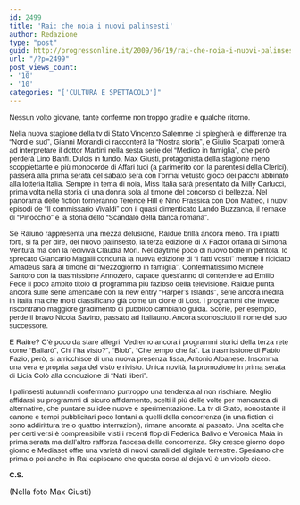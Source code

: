 ```yaml
---
id: 2499
title: 'Rai: che noia i nuovi palinsesti'
author: Redazione
type: "post"
guid: http://progressonline.it/2009/06/19/rai-che-noia-i-nuovi-palinsesti/
url: "/?p=2499"
post_views_count:
- '10'
- '10'
categories: "['CULTURA E SPETTACOLO']"
---
```


<font face="Tahoma, sans-serif"><font size="2">Nessun volto giovane, tante conferme non troppo gradite e qualche ritorno. </font></font>

<font face="Tahoma, sans-serif"><font size="2">Nella nuova stagione della tv di Stato Vincenzo Salemme ci spiegherà le differenze tra “Nord e sud”, Gianni Morandi ci racconterà la “Nostra storia”, e Giulio Scarpati tornerà ad interpretare il dottor Martini nella sesta serie del “Medico in famiglia”, che però perderà Lino Banfi. Dulcis in fundo, Max Giusti, protagonista della stagione meno scoppiettante e più monocorde di Affari tuoi (a parimerito con la parentesi della Clerici), passerà alla prima serata del sabato sera con l’ormai vetusto gioco dei pacchi abbinato alla lotteria Italia. Sempre in tema di noia, Miss Italia sarà presentato da Milly Carlucci, prima volta nella storia di una donna sola al timone del concorso di bellezza. </font></font><font face="Tahoma, sans-serif"><font size="2">Nel panorama delle fiction torneranno Terence Hill e Nino Frassica con Don Matteo, i nuovi episodi de “Il commissario Vivaldi” con il quasi dimenticato Lando Buzzanca, il remake di “Pinocchio” e la storia dello “Scandalo della banca romana”.</font></font>

<font face="Tahoma, sans-serif"><font size="2">Se Raiuno rappresenta una mezza delusione, Raidue brilla ancora meno. Tra i piatti forti, si fa per dire, del nuovo palinsesto, la terza edizione di X Factor orfana di Simona Ventura ma con la rediviva Claudia Mori. Nel daytime poco di nuovo bolle in pentola: lo sprecato Giancarlo Magalli condurrà la nuova edizione di “I fatti vostri” mentre il riciclato Amadeus sarà al timone di “Mezzogiorno in famiglia”. Confermatissimo Michele Santoro con la trasmissione Annozero, capace quest’anno di contendere ad Emilio Fede il poco ambito titolo di programma più fazioso della televisione. Raidue punta ancora sulle serie americane con la new entry “Harper’s Islands”, serie ancora inedita in Italia ma che molti classificano già come un clone di Lost. I programmi che invece riscontrano maggiore gradimento di pubblico cambiano guida. Scorie, per esempio, perde il bravo Nicola Savino, passato ad Italiauno. Ancora sconosciuto il nome del suo successore. </font></font>

<font face="Tahoma, sans-serif"><font size="2">E Raitre? C’è poco da stare allegri. Vedremo ancora i programmi storici della terza rete come “Ballarò”, Chi l’ha visto?”, “Blob”, “Che tempo che fa”. La trasmissione di Fabio Fazio, però, si arricchisce di una nuova presenza fissa, Antonio Albanese. Insomma una vera e propria saga del visto e rivisto. Unica novità, la promozione in prima serata di Licia Colò alla conduzione di “Nati liberi”. </font></font>

<font face="Tahoma, sans-serif"><font size="2">I palinsesti autunnali confermano purtroppo una tendenza al non rischiare. Meglio affidarsi su programmi di sicuro affidamento, scelti il più delle volte per mancanza di alternative, che puntare su idee nuove e sperimentazione. La tv di Stato, nonostante il canone e tempi pubblicitari poco lontani a quelli della concorrenza (in una fiction ci sono addirittura tre o quattro interruzioni), rimane ancorata al passato. Una scelta che per certi versi è comprensibile visti i recenti flop di Federica Balivo e Veronica Maia in prima serata ma dall’altro rafforza l’ascesa della concorrenza. Sky cresce giorno dopo giorno e Mediaset offre una varietà di nuovi canali del digitale terrestre. Speriamo che prima o poi anche in Rai capiscano che questa corsa al deja vù è un vicolo cieco. </font></font>

<font face="Tahoma, sans-serif"><font size="2">**C.S.**</font></font>

(Nella foto Max Giusti)